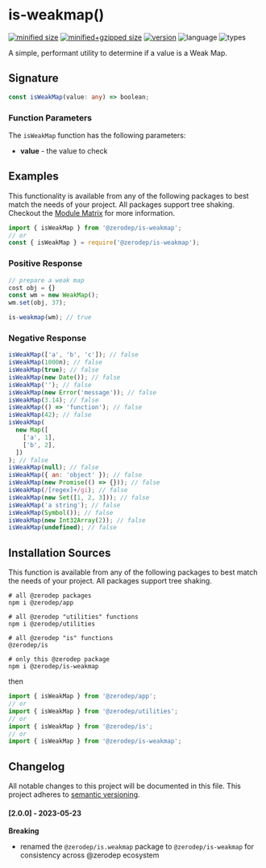 # is-weakmap()

[![minified size](https://img.shields.io/bundlephobia/min/@zerodep/is-weakmap?style=flat-square&color=blue)](https://bundlephobia.com/package/@zerodep/is-weakmap)
[![minified+gzipped size](https://img.shields.io/bundlephobia/minzip/@zerodep/is-weakmap?style=flat-square&color=blue)](https://bundlephobia.com/package/@zerodep/is-weakmap)
[![version](https://img.shields.io/npm/v/@zerodep/is-weakmap?style=flat-square&color=blue)](https://www.npmjs.com/package/@zerodep/is-weakmap)
![language](https://img.shields.io/badge/typescript-100%25-blue?style=flat-square)
![types](https://img.shields.io/badge/types-included-blue?style=flat-square)

A simple, performant utility to determine if a value is a Weak Map.

## Signature

```typescript
const isWeakMap(value: any) => boolean;
```

### Function Parameters

The `isWeakMap` function has the following parameters:

- **value** - the value to check

## Examples

This functionality is available from any of the following packages to best match the needs of your project. All packages support tree shaking. Checkout the [Module Matrix](/) for more information.

```javascript
import { isWeakMap } from '@zerodep/is-weakmap';
// or
const { isWeakMap } = require('@zerodep/is-weakmap');
```

### Positive Response

```javascript
// prepare a weak map
cost obj = {}
const wm = new WeakMap();
wm.set(obj, 37);

is-weakmap(wm); // true
```

### Negative Response

```javascript
isWeakMap(['a', 'b', 'c']); // false
isWeakMap(1000n); // false
isWeakMap(true); // false
isWeakMap(new Date()); // false
isWeakMap(''); // false
isWeakMap(new Error('message')); // false
isWeakMap(3.14); // false
isWeakMap(() => 'function'); // false
isWeakMap(42); // false
isWeakMap(
  new Map([
    ['a', 1],
    ['b', 2],
  ])
); // false
isWeakMap(null); // false
isWeakMap({ an: 'object' }); // false
isWeakMap(new Promise(() => {})); // false
isWeakMap(/[regex]+/gi); // false
isWeakMap(new Set([1, 2, 3])); // false
isWeakMap('a string'); // false
isWeakMap(Symbol()); // false
isWeakMap(new Int32Array(2)); // false
isWeakMap(undefined); // false
```

## Installation Sources

This function is available from any of the following packages to best match the needs of your project. All packages support tree shaking.

```shell
# all @zerodep packages
npm i @zerodep/app

# all @zerodep "utilities" functions
npm i @zerodep/utilities

# all @zerodep "is" functions
@zerodep/is

# only this @zerodep package
npm i @zerodep/is-weakmap
```

then

```javascript
import { isWeakMap } from '@zerodep/app';
// or
import { isWeakMap } from '@zerodep/utilities';
// or
import { isWeakMap } from '@zerodep/is';
// or
import { isWeakMap } from '@zerodep/is-weakmap';
```

## Changelog

All notable changes to this project will be documented in this file. This project adheres to [semantic versioning](https://semver.org/spec/v2.0.0.html).

#### [2.0.0] - 2023-05-23

**Breaking**

- renamed the `@zerodep/is.weakmap` package to `@zerodep/is-weakmap` for consistency across @zerodep ecosystem

